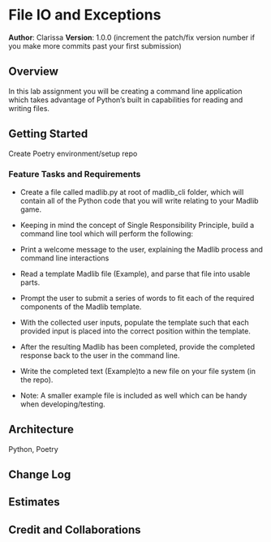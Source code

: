 # File IO and Exceptions

**Author**: Clarissa
**Version**: 1.0.0 (increment the patch/fix version number if you make more commits past your first submission)

## Overview
<!-- Provide a high level overview of what this application is and why you are building it, beyond the fact that it's an assignment for this class. (i.e. What's your problem domain?) -->
In this lab assignment you will be creating a command line application which takes advantage of Python’s built in capabilities for reading and writing files.

## Getting Started
<!-- What are the steps that a user must take in order to build this app on their own machine and get it running? -->
Create Poetry environment/setup repo

### Feature Tasks and Requirements

- Create a file called madlib.py at root of madlib_cli folder, which will contain all of the Python code that you will write relating to your Madlib game.

- Keeping in mind the concept of Single Responsibility Principle, build a command line tool which will perform the following:

- Print a welcome message to the user, explaining the Madlib process and command line interactions

- Read a template Madlib file (Example), and parse that file into usable parts.
- Prompt the user to submit a series of words to fit each of the required components of the Madlib template.

- With the collected user inputs, populate the template such that each provided input is placed into the correct position within the template.

- After the resulting Madlib has been completed, provide the completed response back to the user in the command line.

- Write the completed text (Example)to a new file on your file system (in the repo).

- Note: A smaller example file is included as well which can be handy when developing/testing.

## Architecture
<!-- Provide a detailed description of the application design. What technologies (languages, libraries, etc) you're using, and any other relevant design information. -->

Python, Poetry

## Change Log

<!-- Use this area to document the iterative changes made to your application as each feature is successfully implemented. Use time stamps. Here's an example:

01-01-2001 4:59pm - Application now has a fully-functional express server, with a GET route for the location resource. -->

## Estimates
<!-- See below -->

## Credit and Collaborations
<!-- Give credit (and a link) to other people or resources that helped you build this application. -->